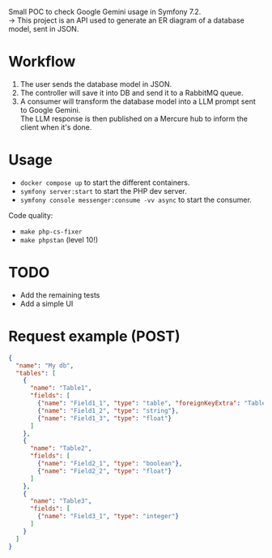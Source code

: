 Small POC to check Google Gemini usage in Symfony 7.2.
<br/>
-> This project is an API used to generate an ER diagram of a database model, sent in JSON.


# Workflow

1. The user sends the database model in JSON.
2. The controller will save it into DB and send it to a RabbitMQ queue.
3. A consumer will transform the database model into a LLM prompt sent to Google Gemini.<br/>
   The LLM response is then published on a Mercure hub to inform the client when it's done.


# Usage

- `docker compose up` to start the different containers.
- `symfony server:start` to start the PHP dev server.
- `symfony console messenger:consume -vv async` to start the consumer.

Code quality:
- `make php-cs-fixer`
- `make phpstan` (level 10!)


# TODO

- Add the remaining tests
- Add a simple UI


# Request example (POST)

````json
{
  "name": "My db",
  "tables": [
    {
      "name": "Table1",
      "fields": [
        {"name": "Field1_1", "type": "table", "foreignKeyExtra": "Table2"},
        {"name": "Field1_2", "type": "string"},
        {"name": "Field1_3", "type": "float"}
      ]
    },
    {
      "name": "Table2",
      "fields": [
        {"name": "Field2_1", "type": "boolean"},
        {"name": "Field2_2", "type": "float"}
      ]
    },
    {
      "name": "Table3",
      "fields": [
        {"name": "Field3_1", "type": "integer"}
      ]
    }
  ]
}
````

